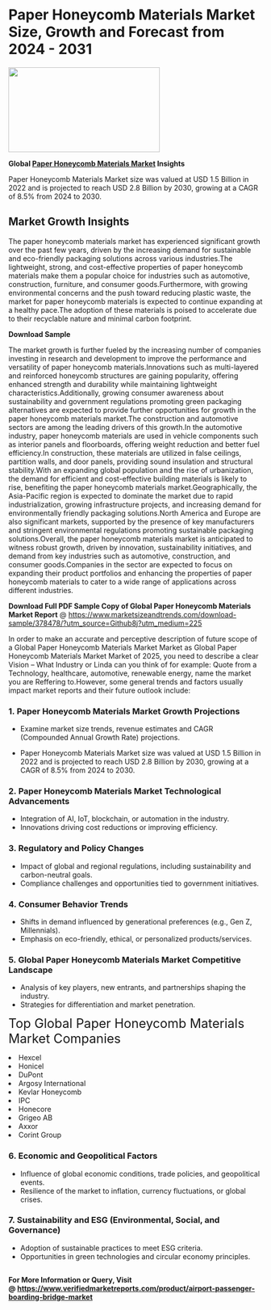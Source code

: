 <H1>Paper Honeycomb Materials Market Size, Growth and Forecast from 2024 - 2031</H1><img class="aligncenter size-medium wp-image-584254" src="https://thirdeyenews.in/wp-content/uploads/2024/09/Global-Market-Research-300x168.jpeg" alt="" width="300" height="168" /><p><strong>Global&nbsp;<a href="https://www.marketsizeandtrends.com/download-sample/378478/?utm_source=Github8j?utm_medium=225">Paper Honeycomb Materials Market</a> Insights</strong></p><p>Paper Honeycomb Materials Market size was valued at USD 1.5 Billion in 2022 and is projected to reach USD 2.8 Billion by 2030, growing at a CAGR of 8.5% from 2024 to 2030.</p><p><h2>Market Growth Insights</h2> <p>The paper honeycomb materials market has experienced significant growth over the past few years, driven by the increasing demand for sustainable and eco-friendly packaging solutions across various industries.The lightweight, strong, and cost-effective properties of paper honeycomb materials make them a popular choice for industries such as automotive, construction, furniture, and consumer goods.Furthermore, with growing environmental concerns and the push toward reducing plastic waste, the market for paper honeycomb materials is expected to continue expanding at a healthy pace.The adoption of these materials is poised to accelerate due to their recyclable nature and minimal carbon footprint.</p> <p><strong>Download Sample</strong></p> <p>The market growth is further fueled by the increasing number of companies investing in research and development to improve the performance and versatility of paper honeycomb materials.Innovations such as multi-layered and reinforced honeycomb structures are gaining popularity, offering enhanced strength and durability while maintaining lightweight characteristics.Additionally, growing consumer awareness about sustainability and government regulations promoting green packaging alternatives are expected to provide further opportunities for growth in the paper honeycomb materials market.The construction and automotive sectors are among the leading drivers of this growth.In the automotive industry, paper honeycomb materials are used in vehicle components such as interior panels and floorboards, offering weight reduction and better fuel efficiency.In construction, these materials are utilized in false ceilings, partition walls, and door panels, providing sound insulation and structural stability.With an expanding global population and the rise of urbanization, the demand for efficient and cost-effective building materials is likely to rise, benefiting the paper honeycomb materials market.Geographically, the Asia-Pacific region is expected to dominate the market due to rapid industrialization, growing infrastructure projects, and increasing demand for environmentally friendly packaging solutions.North America and Europe are also significant markets, supported by the presence of key manufacturers and stringent environmental regulations promoting sustainable packaging solutions.Overall, the paper honeycomb materials market is anticipated to witness robust growth, driven by innovation, sustainability initiatives, and demand from key industries such as automotive, construction, and consumer goods.Companies in the sector are expected to focus on expanding their product portfolios and enhancing the properties of paper honeycomb materials to cater to a wide range of applications across different industries.</p> <p><span class=""><strong>Download Full PDF Sample Copy of Global Paper Honeycomb Materials Market Report</strong> @ <a href="https://www.marketsizeandtrends.com/download-sample/378478/?utm_source=Github8j?utm_medium=225" target="_blank">https://www.marketsizeandtrends.com/download-sample/378478/?utm_source=Github8j?utm_medium=225</a></span></p><p>In order to make an accurate and perceptive description of future scope of a Global&nbsp;Paper Honeycomb Materials Market Market as Global&nbsp;Paper Honeycomb Materials Market Market of 2025, you need to describe a clear Vision &ndash; What Industry or Linda can you think of for example: Quote from a Technology, healthcare, automotive, renewable energy, name the market you are Reffering to.However, some general trends and factors usually impact market reports and their future outlook include:</p><h3>1.&nbsp;<strong>Paper Honeycomb Materials Market Growth Projections</strong></h3><ul><li>Examine market size trends, revenue estimates and CAGR (Compounded Annual Growth Rate) projections.</li><li><p>Paper Honeycomb Materials Market size was valued at USD 1.5 Billion in 2022 and is projected to reach USD 2.8 Billion by 2030, growing at a CAGR of 8.5% from 2024 to 2030.</p></li></ul><h3>2.&nbsp;<strong>Paper Honeycomb Materials Market Technological Advancements</strong></h3><ul><li>Integration of AI, IoT, blockchain, or automation in the industry.</li><li>Innovations driving cost reductions or improving efficiency.</li></ul><h3>3.&nbsp;<strong>Regulatory and Policy Changes</strong></h3><ul><li>Impact of global and regional regulations, including sustainability and carbon-neutral goals.</li><li>Compliance challenges and opportunities tied to government initiatives.</li></ul><h3>4.&nbsp;<strong>Consumer Behavior Trends</strong></h3><ul><li>Shifts in demand influenced by generational preferences (e.g., Gen Z, Millennials).</li><li>Emphasis on eco-friendly, ethical, or personalized products/services.</li></ul><h3>5.&nbsp;<strong>Global Paper Honeycomb Materials Market Competitive Landscape</strong></h3><ul><li>Analysis of key players, new entrants, and partnerships shaping the industry.</li><li>Strategies for differentiation and market penetration.</li></ul><p data-pm-slice="1 1 []"><span style="color: inherit; font-family: inherit; font-size: 25px;">Top Global Paper Honeycomb Materials Market Companies</span></p><div class="" data-test-id=""><p><li>Hexcel</li><li> Honicel</li><li> DuPont</li><li> Argosy International</li><li> Kevlar Honeycomb</li><li> IPC</li><li> Honecore</li><li> Grigeo AB</li><li> Axxor</li><li> Corint Group</li></p></div><h3>6.&nbsp;<strong>Economic and Geopolitical Factors</strong></h3><ul><li>Influence of global economic conditions, trade policies, and geopolitical events.</li><li>Resilience of the market to inflation, currency fluctuations, or global crises.</li></ul><h3>7.&nbsp;<strong>Sustainability and ESG (Environmental, Social, and Governance)</strong></h3><ul><li>Adoption of sustainable practices to meet ESG criteria.</li><li>Opportunities in green technologies and circular economy principles.</li></ul><h2><strong style="font-size: 14px;">For More Information or Query, Visit @&nbsp;</strong><a style="background-color: #ffffff; font-size: 14px;" href="https://www.marketsizeandtrends.com/report/paper-honeycomb-materials-market/" target="_blank">https://www.verifiedmarketreports.com/product/airport-passenger-boarding-bridge-market</a></h2>